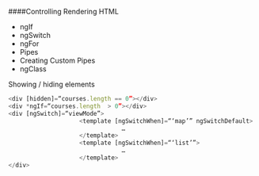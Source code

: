 



####Controlling Rendering HTML
- ngIf
- ngSwitch
- ngFor
- Pipes
- Creating Custom Pipes
- ngClass

Showing / hiding elements
```typescript
<div [hidden]=“courses.length == 0”></div>	
<div *ngIf=“courses.length	> 0”></div>	
<div [ngSwitch]=“viewMode”>
					<template [ngSwitchWhen]=“‘map’” ngSwitchDefault>
								…
					</template>
					<template [ngSwitchWhen]=“‘list’”>
								…
					</template>
</div>	
```